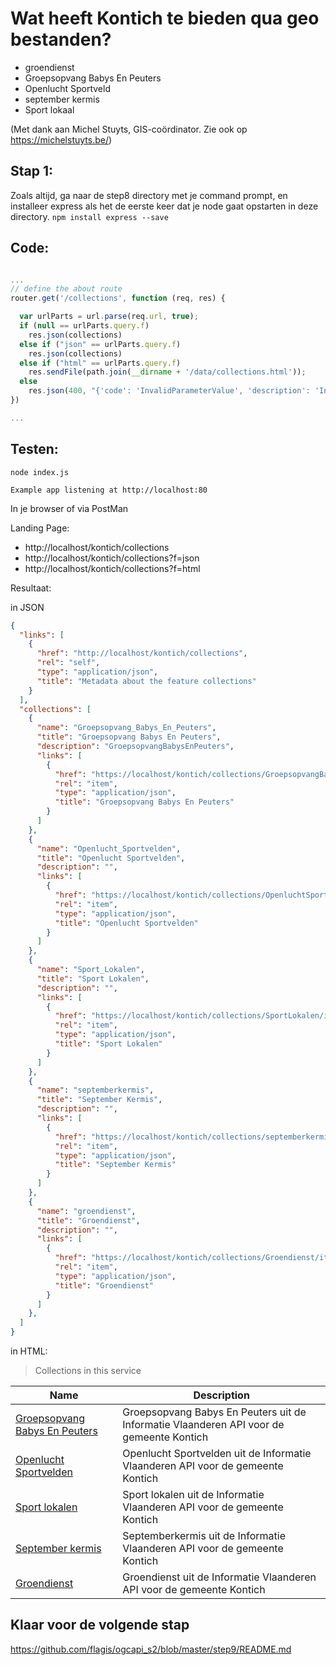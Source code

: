 # Wat heeft Kontich te bieden qua geo bestanden?

- groendienst
- Groepsopvang Babys En Peuters 
- Openlucht Sportveld 
- september kermis
- Sport lokaal 

(Met dank aan Michel Stuyts, GIS-coördinator. Zie ook op https://michelstuyts.be/)

## Stap 1:
Zoals altijd, ga naar de step8 directory met je command prompt, en installeer express als het de eerste keer dat je node gaat opstarten in deze directory. `npm install express --save`

## Code:

```javascript

...
// define the about route
router.get('/collections', function (req, res) {

  var urlParts = url.parse(req.url, true);
  if (null == urlParts.query.f)
    res.json(collections)
  else if ("json" == urlParts.query.f)
    res.json(collections)
  else if ("html" == urlParts.query.f)
    res.sendFile(path.join(__dirname + '/data/collections.html'));
  else
    res.json(400, "{'code': 'InvalidParameterValue', 'description': 'Invalid format'}")
})

...

```

## Testen:
```
node index.js
```

`Example app listening at http://localhost:80`

In je browser of via PostMan

Landing Page:
- http://localhost/kontich/collections
- http://localhost/kontich/collections?f=json
- http://localhost/kontich/collections?f=html

Resultaat:

in JSON
```json
{
  "links": [
    {
      "href": "http://localhost/kontich/collections",
      "rel": "self",
      "type": "application/json",
      "title": "Metadata about the feature collections"
    }
  ],
  "collections": [
    {
      "name": "Groepsopvang_Babys_En_Peuters",
      "title": "Groepsopvang Babys En Peuters",
      "description": "GroepsopvangBabysEnPeuters",
      "links": [
        {
          "href": "https://localhost/kontich/collections/GroepsopvangBabysEnPeuters/items",
          "rel": "item",
          "type": "application/json",
          "title": "Groepsopvang Babys En Peuters"
        }
      ]
    },
    {
      "name": "Openlucht_Sportvelden",
      "title": "Openlucht Sportvelden",
      "description": "",
      "links": [
        {
          "href": "https://localhost/kontich/collections/OpenluchtSportvelden/items",
          "rel": "item",
          "type": "application/json",
          "title": "Openlucht Sportvelden"
        }
      ]
    },
    {
      "name": "Sport_Lokalen",
      "title": "Sport Lokalen",
      "description": "",
      "links": [
        {
          "href": "https://localhost/kontich/collections/SportLokalen/items",
          "rel": "item",
          "type": "application/json",
          "title": "Sport Lokalen"
        }
      ]
    },
    {
      "name": "septemberkermis",
      "title": "September Kermis",
      "description": "",
      "links": [
        {
          "href": "https://localhost/kontich/collections/septemberkermis/items",
          "rel": "item",
          "type": "application/json",
          "title": "September Kermis"
        }
      ]
    },
    {
      "name": "groendienst",
      "title": "Groendienst",
      "description": "",
      "links": [
        {
          "href": "https://localhost/kontich/collections/Groendienst/items",
          "rel": "item",
          "type": "application/json",
          "title": "Groendienst"
        }
      ]
    },
  ]
}
```

in HTML:

> Collections in this service

Name | Description
------ | -------------
[Groepsopvang Babys En Peuters](http://localhost/kontich/collections/GroepsopvangBabysEnPeuters/items)|Groepsopvang Babys En Peuters uit de Informatie Vlaanderen API voor de gemeente Kontich
[Openlucht Sportvelden](http://localhost/kontich/collections/OpenluchtSportvelden/items)|Openlucht Sportvelden uit de Informatie Vlaanderen API voor de gemeente Kontich
[Sport lokalen](http://localhost/kontich/collections/SportLokalen/items)|Sport lokalen uit de Informatie Vlaanderen API voor de gemeente Kontich
[September kermis](http://localhost/kontich/collections/septemberkermis/items)|Septemberkermis uit de Informatie Vlaanderen API voor de gemeente Kontich
[Groendienst](http://localhost/kontich/collections/Groendienst/items)|Groendienst uit de Informatie Vlaanderen API voor de gemeente Kontich

## Klaar voor de volgende stap
https://github.com/flagis/ogcapi_s2/blob/master/step9/README.md

